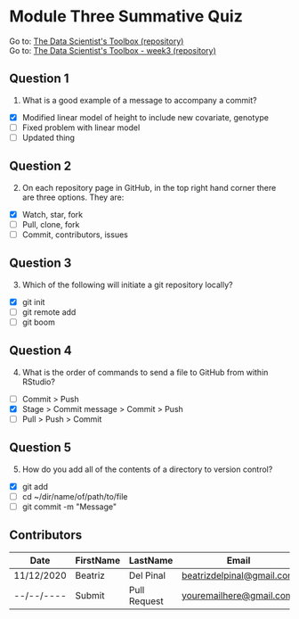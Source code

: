 # Module Three Summative Quiz

Go to: [The Data Scientist's Toolbox (repository)](https://github.com/bea314/CourseraDS/tree/main/1_The%20Data%20Scientist's%20Toolbox)  
Go to: [The Data Scientist's Toolbox - week3 (repository)](https://github.com/bea314/CourseraDS/tree/main/1_The%20Data%20Scientist's%20Toolbox/week%203)

## Question 1
1. What is a good example of a message to accompany a commit?
- [x] Modified linear model of height to include new covariate, genotype
- [ ] Fixed problem with linear model
- [ ] Updated thing

## Question 2
2. On each repository page in GitHub, in the top right hand corner there are three options. They are:
- [x] Watch, star, fork
- [ ] Pull, clone, fork
- [ ] Commit, contributors, issues

## Question 3
3. Which of the following will initiate a git repository locally?
- [x] git init
- [ ] git remote add
- [ ] git boom

## Question 4
4. What is the order of commands to send a file to GitHub from within RStudio?
- [ ] Commit > Push
- [x] Stage > Commit message > Commit > Push
- [ ] Pull > Push > Commit

## Question 5
5. How do you add all of the contents of a directory to version control?
- [x] git add
- [ ] cd ~/dir/name/of/path/to/file
- [ ] git commit -m "Message"

## Contributors
Date | FirstName | LastName | Email
--- | --- | --- | ---
11/12/2020 | Beatriz |  Del Pinal |  <beatrizdelpinal@gmail.com>
--/--/---- | Submit |  Pull Request | <youremailhere@gmail.com>
